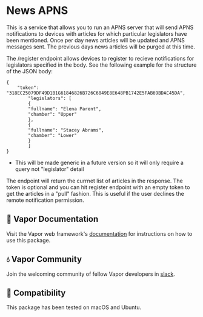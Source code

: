# News APNS

This is a service that allows you to run an APNS server that will send APNS notifications to devices with articles for which particular legislators have been mentioned. Once per day news articles will be updated and APNS messages sent. The previous days news articles will be purged at this time.

The /register endpoint allows devices to register to recieve notifications for legislators specified in the body. See the following example for the structure of the JSON body:
```
{
	"token": "318EC25079DF49D1B1G61846826B726C6849E8E648PB1742E5FAB69BDAC45DA",
		"legislators": [
		{
	    "fullname": "Elena Parent",
	    "chamber": "Upper"
		},
		{
	    "fullname": "Stacey Abrams",
	    "chamber": "Lower"
		}
		]
}
```
* This will be made generic in a future version so it will only require a query not "legislator" detail

The endpoint will return the currnet list of articles in the response. The token is optional and you can hit register endpoint with an empty token to get the articles in a "pull" fashion. This is useful if the user declines the remote notification permission. 

## 📖 Vapor Documentation

Visit the Vapor web framework's [documentation](http://docs.vapor.codes) for instructions on how to use this package.

## 💧 Vapor Community

Join the welcoming community of fellow Vapor developers in [slack](http://vapor.team).

## 🔧 Compatibility

This package has been tested on macOS and Ubuntu.
